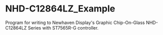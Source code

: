 # NHD-C12864LZ_Example
Program for writing to Newhaven Display's Graphic Chip-On-Glass NHD-C12864LZ Series with ST7565R-G controller.
